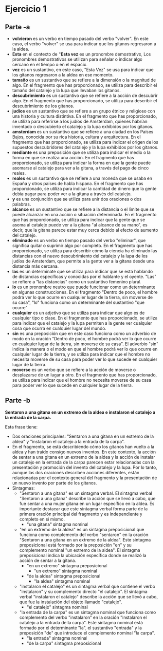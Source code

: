 # Ejercicio 1

## Parte -a

- **volvieron** es un verbo en tiempo pasado del verbo "volver". En este caso, el verbo "volver" se usa para indicar que los gitanos regresaron a la aldea.
- **Esta** en el contexto de **"Esta vez** es un pronombre demostrativo, Los pronombres demostrativos se utilizan para señalar o indicar algo cercano en el tiempo o en el espacio.
- **vez** es un sustantivo, en este caso, "Esta Vez" se usa para indicar que los gitanos regresaron a la aldea en ese momento.
- **tamaño** es un sustantivo que se refiere a la dimensión o la magnitud de algo. En el fragmento que has proporcionado, se utiliza para describir el tamaño del catalejo y la lupa que llevaban los gitanos.
- **descubrimiento** es un sustantivo que se refiere a la acción de descubrir algo. En el fragmento que has proporcionado, se utiliza para describir el descubrimiento de los gitanos.
- **judíos** es un sustantivo que se refiere a un grupo étnico y religioso con una historia y cultura distintiva. En el fragmento que has proporcionado, se utiliza para referirse a los judíos de Amsterdam, quienes habrían inventado o descubierto el catalejo y la lupa exhibidos por los gitanos.
- **amsterdam** es un sustantivo que se refiere a una ciudad en los Países Bajos, conocida por su rica historia, cultura y arquitectura. En el fragmento que has proporcionado, se utiliza para indicar el origen de los supuestos descubridores del catalejo y la lupa exhibidos por los gitanos.
- **mediante** es una preposición que se utiliza para indicar el medio o la forma en que se realiza una acción. En el fragmento que has proporcionado, se utiliza para indicar la forma en que la gente puede asomarse al catalejo para ver a la gitana, a través del pago de cinco reales.
- **reales** es un sustantivo que se refiere a una moneda que se usaba en España y otros países de habla hispana. En el fragmento que has proporcionado, se utiliza para indicar la cantidad de dinero que la gente debía pagar para poder ver a la gitana a través del catalejo.
- **y** es una conjunción que se utiliza para unir dos oraciones o dos palabras.
- **alcance** es un sustantivo que se refiere a la distancia o el límite que se puede alcanzar en una acción o situación determinada. En el fragmento que has proporcionado, se utiliza para indicar que la gente que se asoma al catalejo puede ver a la gitana "al alcance de su mano", es decir, que la gitana parece estar muy cerca debido al efecto de aumento del catalejo.
- **eliminado** es un verbo en tiempo pasado del verbo "eliminar", que significa quitar o suprimir algo por completo. En el fragmento que has proporcionado, se utiliza para describir cómo la ciencia ha eliminado las distancias con el nuevo descubrimiento del catalejo y la lupa de los judíos de Amsterdam, que permite a la gente ver a la gitana desde una distancia más cercana.
- **las** es un determinate que se utiliza para indicar que se está hablando de distancias específicas y conocidas por el hablante y el oyente. "Las" se refiere a "las distancias" como un sustantivo femenino plural.
- **lo** es un pronombre neutro que puede funcionar como un determinante en algunas construcciones. En el fragmento "Dentro de poco, el hombre podrá ver lo que ocurre en cualquier lugar de la tierra, sin moverse de su casa", "lo" funciona como un determinante del sustantivo "que ocurre"
- **cualquier** es un adjetivo que se utiliza para indicar que algo es de cualquier tipo o clase. En el fragmento que has proporcionado, se utiliza para indicar que el catalejo y la lupa permiten a la gente ver cualquier cosa que ocurra en cualquier lugar del mundo.
- **sin** es una preposición que en este caso funciona como un adverbio de modo en la oración "Dentro de poco, el hombre podrá ver lo que ocurre en cualquier lugar de la tierra, sin moverse de su casa". El adverbio "sin" indica la manera o el modo en que el hombre podrá ver lo que ocurre en cualquier lugar de la tierra, y se utiliza para indicar que el hombre no necesita moverse de su casa para poder ver lo que sucede en cualquier lugar de la tierra.
- **moverse** es un verbo que se refiere a la acción de moverse o desplazarse de un lugar a otro. En el fragmento que has proporcionado, se utiliza para indicar que el hombre no necesita moverse de su casa para poder ver lo que sucede en cualquier lugar de la tierra.

## Parte -b

**Sentaron a una gitana en un extremo de la aldea e instalaron el catalejo a la entrada de la carpa.**

Esta frase tiene:

- Dos oraciones principales: "Sentaron a una gitana en un extremo de la aldea" y "instalaron el catalejo a la entrada de la carpa".
- En el fragmento, se está describiendo cómo los gitanos han vuelto a la aldea y han traído consigo nuevos inventos. En este contexto, la acción de sentar a una gitana en un extremo de la aldea y la acción de instalar un catalejo en la entrada de la carpa parecen estar relacionadas con la presentación y promoción del invento del catalejo y la lupa.
Por lo tanto, aunque las dos oraciones describen acciones diferentes, están relacionadas por el contexto general del fragmento y la presentación de un nuevo invento por parte de los gitanos.
- Sintagmas:
  - "Sentaron a una gitana" es un sintagma verbal. El sintagma verbal "Sentaron a una gitana" describe la acción que se llevó a cabo, que fue sentar a una mujer gitana en un lugar específico en la aldea. Es importante destacar que este sintagma verbal forma parte de la primera oración principal del fragmento y es independiente y completo en sí mismo.
    - "una gitana" sintagma nominal
  - "en un extremo de la aldea" es un sintagma preposicional que funciona como complemento del verbo "sentaron" en la oración "Sentaron a una gitana en un extremo de la aldea". Este sintagma preposicional está formado por la preposición "en" y su complemento nominal "un extremo de la aldea". El sintagma preposicional indica la ubicación específica donde se realizó la acción de sentar a la gitana.
    - "en un extremo" sintagma preposicional
      - "un extremo" sintagma nominal
    - "de la aldea" sintagma preposicional
      - "la aldea" sintagma nominal
  - "instalaron el catalejo" es un sintagma verbal que contiene el verbo "instalaron" y su complemento directo "el catalejo". El sintagma verbal "instalaron el catalejo" describe la acción que se llevó a cabo, que fue la instalación del objeto llamado "catalejo".
    - "el catalejo" sintagma nominal
  - "la entrada de la carpa" es un sintagma nominal que funciona como complemento del verbo "instalaron" en la oración "Instalaron el catalejo a la entrada de la carpa". Este sintagma nominal está formado por el determinante "la", el sustantivo "entrada" y la preposición "de" que introduce el complemento nominal "la carpa".
    -  "la entrada" sintagma nominal
    -   "de la carpa" sintagma preposicional
